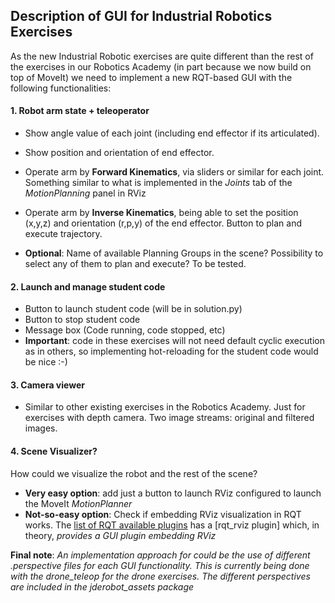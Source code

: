 ## Description of GUI for Industrial Robotics Exercises

As the new Industrial Robotic exercises are quite different than the rest of the exercises in our Robotics Academy (in part because we now build on top of MoveIt) we need to implement a new RQT-based GUI with the following functionalities:

#### 1. Robot arm state + teleoperator

- Show angle value of each joint (including end effector if its articulated). 
- Show position and orientation of end effector.
- Operate arm by **Forward Kinematics**, via sliders or similar for each joint. Something similar to what is implemented in the *Joints* tab of the *MotionPlanning* panel in RViz
- Operate arm by **Inverse Kinematics**, being able to set the position (x,y,z) and orientation (r,p,y) of the end effector. Button to plan and execute trajectory.

- **Optional**: Name of available Planning Groups in the scene? Possibility to select any of them to plan and execute? To be tested. 

#### 2. Launch and manage student code  

- Button to launch student code (will be in solution.py) 
- Button to stop student code
- Message box (Code running, code stopped, etc)
- **Important**: code in these exercises will not need default cyclic execution as in others, so implementing hot-reloading for the student code would be nice :-)

#### 3. Camera viewer

- Similar to other existing exercises in the Robotics Academy. Just for exercises with depth camera. Two image streams: original and filtered images. 

#### 4. Scene Visualizer?

How could we visualize the robot and the rest of the scene?

- **Very easy option**: add just a button to launch RViz configured to launch the MoveIt *MotionPlanner* 
- **Not-so-easy option**: Check if embedding RViz visualization in RQT works. The [list of RQT available plugins](http://wiki.ros.org/rqt/Plugins) has a [rqt_rviz plugin] which, in theory, *provides a GUI plugin embedding RViz*



**Final note**: *An implementation approach for could be the use of different .perspective files for each GUI functionality. This is currently being done with the drone_teleop for the drone exercises. The different perspectives are included in the jderobot_assets package*